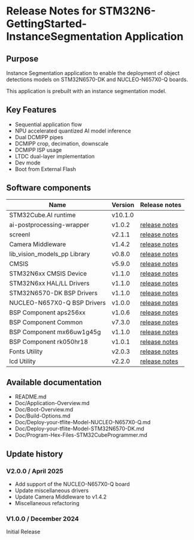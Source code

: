 # Release Notes for STM32N6-GettingStarted-InstanceSegmentation Application

## Purpose

Instance Segmentation application to enable the deployment of object detections models on STM32N6570-DK and NUCLEO-N657X0-Q boards.

This application is prebuilt with an instance segmentation model.

## Key Features

- Sequential application flow
- NPU accelerated quantized AI model inference
- Dual DCMIPP pipes
- DCMIPP crop, decimation, downscale
- DCMIPP ISP usage
- LTDC dual-layer implementation
- Dev mode
- Boot from External Flash

## Software components

| Name                          | Version             | Release notes
|-----                          | -------             | -------------
| STM32Cube.AI runtime          |  v10.1.0            |
| ai-postprocessing-wrapper     |  v1.0.2             | [release notes](Middlewares/ai-postprocessing-wrapper/Release_Notes.md)
| screenl                       |  v2.1.1             | [release notes](Middlewares/screenl/Release_Notes.md)
| Camera Middleware             |  v1.4.2             | [release notes](Middlewares/Camera_Middleware/Release_Notes.md)
| lib_vision_models_pp Library  |  v0.8.0             | [release notes](Middlewares/lib_vision_models_pp/lib_vision_models_pp/README.md)
| CMSIS                         |  v5.9.0             | [release notes](STM32Cube_FW_N6/Drivers/CMSIS/Documentation/index.html)
| STM32N6xx CMSIS Device        |  v1.1.0             | [release notes](STM32Cube_FW_N6/Drivers/CMSIS/Device/ST/STM32N6xx/Release_Notes.html)
| STM32N6xx HAL/LL Drivers      |  v1.1.0             | [release notes](STM32Cube_FW_N6/Drivers/STM32N6xx_HAL_Driver/Release_Notes.html)
| STM32N6570-DK BSP Drivers     |  v1.1.0             | [release notes](STM32Cube_FW_N6/Drivers/BSP/STM32N6570-DK/Release_Notes.html)
| NUCLEO-N657X0-Q BSP Drivers   |  v1.0.0             | [release notes](STM32Cube_FW_N6/Drivers/BSP/STM32N6xx_Nucleo/Release_Notes.html)
| BSP Component aps256xx        |  v1.0.6             | [release notes](STM32Cube_FW_N6/Drivers/BSP/Components/aps256xx/Release_Notes.html)
| BSP Component Common          |  v7.3.0             | [release notes](STM32Cube_FW_N6/Drivers/BSP/Components/Common/Release_Notes.html)
| BSP Component mx66uw1g45g     |  v1.1.0             | [release notes](STM32Cube_FW_N6/Drivers/BSP/Components/mx66uw1g45g/Release_Notes.html)
| BSP Component rk050hr18       |  v1.0.1             | [release notes](STM32Cube_FW_N6/Drivers/BSP/Components/rk050hr18/Release_Notes.html)
| Fonts Utility                 |  v2.0.3             | [release notes](STM32Cube_FW_N6/Utilities/Fonts/Release_Notes.html)
| lcd Utility                   |  v2.2.0             | [release notes](STM32Cube_FW_N6/Utilities/lcd/Release_Notes.html)

## Available documentation

- README.md
- Doc/Application-Overview.md
- Doc/Boot-Overview.md
- Doc/Build-Options.md
- Doc/Deploy-your-tflite-Model-NUCLEO-N657X0-Q.md
- Doc/Deploy-your-tflite-Model-STM32N6570-DK.md
- Doc/Program-Hex-Files-STM32CubeProgrammer.md

## Update history

### V2.0.0 / April 2025

- Add support of the NUCLEO-N657X0-Q board
- Update miscellaneous drivers
- Update Camera Middleware to v1.4.2
- Miscellaneous refactoring

### V1.0.0 / December 2024

Initial Release